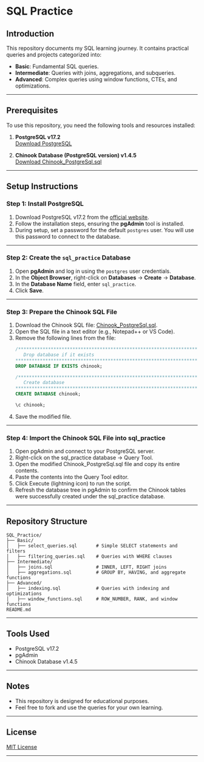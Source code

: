 # SQL Practice

## Introduction

This repository documents my SQL learning journey. It contains practical queries and projects categorized into:

- **Basic**: Fundamental SQL queries.
- **Intermediate**: Queries with joins, aggregations, and subqueries.
- **Advanced**: Complex queries using window functions, CTEs, and optimizations.

---

## Prerequisites

To use this repository, you need the following tools and resources installed:

1. **PostgreSQL v17.2**  
   [Download PostgreSQL](https://www.enterprisedb.com/downloads/postgres-postgresql-downloads)

2. **Chinook Database (PostgreSQL version) v1.4.5**  
   [Download Chinook_PostgreSql.sql](https://github.com/lerocha/chinook-database/releases/tag/v1.4.5)

---

## Setup Instructions

### Step 1: Install PostgreSQL
1. Download PostgreSQL v17.2 from the [official website](https://www.enterprisedb.com/downloads/postgres-postgresql-downloads).
2. Follow the installation steps, ensuring the **pgAdmin** tool is installed.
3. During setup, set a password for the default `postgres` user. You will use this password to connect to the database.

---

### Step 2: Create the `sql_practice` Database
1. Open **pgAdmin** and log in using the `postgres` user credentials.
2. In the **Object Browser**, right-click on **Databases** → **Create** → **Database**.
3. In the **Database Name** field, enter `sql_practice`.
4. Click **Save**.

---

### Step 3: Prepare the Chinook SQL File
1. Download the Chinook SQL file: [Chinook_PostgreSql.sql](https://github.com/lerocha/chinook-database/releases/tag/v1.4.5).
2. Open the SQL file in a text editor (e.g., Notepad++ or VS Code).
3. Remove the following lines from the file:
   ```sql
   /*******************************************************************************
      Drop database if it exists
   ********************************************************************************/
   DROP DATABASE IF EXISTS chinook;

   /*******************************************************************************
      Create database
   ********************************************************************************/
   CREATE DATABASE chinook;

   \c chinook;
	```
4. Save the modified file.
---

### Step 4: Import the Chinook SQL File into sql_practice
1. Open pgAdmin and connect to your PostgreSQL server.
2. Right-click on the sql_practice database → Query Tool.
3. Open the modified Chinook_PostgreSql.sql file and copy its entire contents.
4. Paste the contents into the Query Tool editor.
5. Click Execute (lightning icon) to run the script.
6. Refresh the database tree in pgAdmin to confirm the Chinook tables were successfully created under the sql_practice database.

---

## Repository Structure

```
SQL_Practice/
├── Basic/
│   ├── select_queries.sql       # Simple SELECT statements and filters
│   ├── filtering_queries.sql    # Queries with WHERE clauses
├── Intermediate/
│   ├── joins.sql                # INNER, LEFT, RIGHT joins
│   ├── aggregations.sql         # GROUP BY, HAVING, and aggregate functions
├── Advanced/
│   ├── indexing.sql             # Queries with indexing and optimizations
│   ├── window_functions.sql     # ROW_NUMBER, RANK, and window functions
README.md
```
---

## Tools Used
* PostgreSQL v17.2
* pgAdmin
* Chinook Database v1.4.5

---

## Notes
* This repository is designed for educational purposes.
* Feel free to fork and use the queries for your own learning.

---

## License
[MIT License](https://github.com/hkianis/SQL_Practice?tab=MIT-1-ov-file)

---